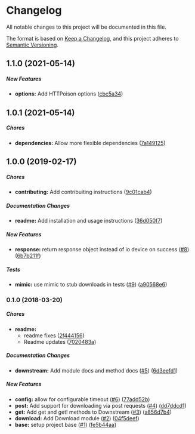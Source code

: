 # Changelog

All notable changes to this project will be documented in this file.

The format is based on [Keep a Changelog](https://keepachangelog.com/en/1.0.0/),
and this project adheres to [Semantic Versioning](https://semver.org/spec/v2.0.0.html).

## 1.1.0 (2021-05-14)

##### New Features

* **options:**  Add HTTPoison options ([cbc5a34](https://github.com/mpiercy827/downstream/commit/cbc5a34c15b0c129bc3ac2a390c926a2f5e24917))

## 1.0.1 (2021-05-14)

##### Chores

* **dependencies:**  Allow more flexible dependencies ([7a149125](https://github.com/mpiercy827/downstream/commit/7a14912592843d2b52388a40f16b1826e7d88c93))

## 1.0.0 (2019-02-17)

##### Chores

* **contributing:**  Add contribuiting instructions ([9c01cab4](https://github.com/mpiercy827/downstream/commit/9c01cab4736da715f9a60169f6cf9bc68366e828))

##### Documentation Changes

* **readme:**  Add installation and usage instructions ([36d050f7](https://github.com/mpiercy827/downstream/commit/36d050f7231092097b577831cbca0b9291d4562e))

##### New Features

* **response:**  return response object instead of io device on success ([#8](https://github.com/mpiercy827/downstream/pull/8)) ([6b7b211f](https://github.com/mpiercy827/downstream/commit/6b7b211fd7618aaca8f9b94be94007b6d0e18db8))

##### Tests

* **mimic:**  use mimic to stub downloads in tests ([#9](https://github.com/mpiercy827/downstream/pull/9)) ([a90568e6](https://github.com/mpiercy827/downstream/commit/a90568e64a97fcc0ac011f76eadd543b73d3e26a))

### 0.1.0 (2018-03-20)

##### Chores

* **readme:**
  *  readme fixes ([2f444156](https://github.com/mpiercy827/downstream/commit/2f444156ad744161e67e94aae99a972a855e402c))
  *  Readme updates ([7020483a](https://github.com/mpiercy827/downstream/commit/7020483a0eb2ecd9c3ba34e4d2a33ec7b00f5512))

##### Documentation Changes

* **downstream:**  Add module docs and method docs ([#5](https://github.com/mpiercy827/downstream/pull/5)) ([6d3eefd1](https://github.com/mpiercy827/downstream/commit/6d3eefd177abee2d5e7499cdc464a3be97a9a68a))

##### New Features

* **config:**  allow for configurable timeout ([#6](https://github.com/mpiercy827/downstream/pull/6)) ([77add52b](https://github.com/mpiercy827/downstream/commit/77add52bafa3aef8fcdb084facc3198197d220a2))
* **post:**  Add support for downloading via post requests ([#4](https://github.com/mpiercy827/downstream/pull/4)) ([dd7ddcd1](https://github.com/mpiercy827/downstream/commit/dd7ddcd15d941307265433862b711fbccfc25d93))
* **get:**  Add get and get! methods to Downstream ([#3](https://github.com/mpiercy827/downstream/pull/3)) ([a856d7b4](https://github.com/mpiercy827/downstream/commit/a856d7b4cf7628133f994e9fb19375cad9c8a8c1))
* **download:**  Add Download module ([#2](https://github.com/mpiercy827/downstream/pull/2)) ([04f5deef](https://github.com/mpiercy827/downstream/commit/04f5deefe45493497d407e8b7c0e1668a1d051e6))
* **base:**  setup project base ([#1](https://github.com/mpiercy827/downstream/pull/1)) ([fe5b44aa](https://github.com/mpiercy827/downstream/commit/fe5b44aa61bf3b619257a1a82a43d72cb087e675))

